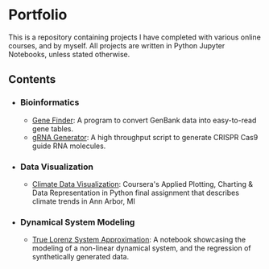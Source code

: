 # Portfolio 
This is a repository containing projects I have completed with various online courses, and 
by myself. All projects are written in Python Jupyter Notebooks, unless stated otherwise. 

## Contents 
- ### Bioinformatics 
    - [Gene Finder](https://github.com/siddsabata/portfolio/blob/master/Gene%20Finder/gene_finder.ipynb): A program to 
convert GenBank data into easy-to-read gene tables. 
    - [gRNA Generator](https://github.com/siddsabata/portfolio/blob/master/gRNA%20Generator/gRNA_generator.ipynb): A high throughput script to generate CRISPR Cas9 guide RNA molecules. 
- ### Data Visualization
    - [Climate Data Visualization](https://github.com/siddsabata/portfolio/blob/master/Climate%20Data%20Visualization/main.ipynb): Coursera's Applied Plotting, Charting & Data Representation in Python final assignment that describes climate trends in Ann Arbor, MI
- ### Dynamical System Modeling
    - [True Lorenz System Approximation](https://github.com/siddsabata/portfolio/blob/master/True%20Lorenz%20System%20Approximation/lorenz_basis.ipynb): A notebook showcasing the modeling of a non-linear dynamical system, and the regression of synthetically generated data. 
